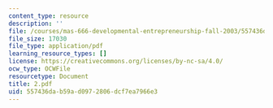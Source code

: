 ```yaml
---
content_type: resource
description: ''
file: /courses/mas-666-developmental-entrepreneurship-fall-2003/557436dab59ad0972806dcf7ea7966e3_2.pdf
file_size: 17030
file_type: application/pdf
learning_resource_types: []
license: https://creativecommons.org/licenses/by-nc-sa/4.0/
ocw_type: OCWFile
resourcetype: Document
title: 2.pdf
uid: 557436da-b59a-d097-2806-dcf7ea7966e3
---
```

